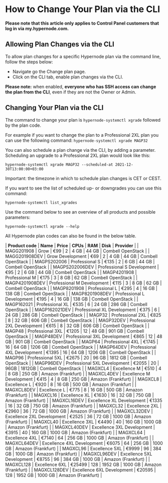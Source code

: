 <!-- source: https://support.hypernode.com/en/services/control-panel/how-to-change-your-plan-via-the-cli/ -->
# How to Change Your Plan via the CLI

**Please note that this article only applies to Control Panel customers that log in via my.hypernode.com.**


Allowing Plan Changes via the CLI
---------------------------------

To allow plan changes for a specific Hypernode plan via the command line, follow the steps below:

* Navigate go the Change plan page.
* Click on the CLI tab, enable plan changes via the CLI.

**Please note:** when enabled, **everyone who has SSH access can change the plan from the CLI**, even if they are not the Owner or Admin. 

Changing Your Plan via the CLI
------------------------------

The command to change your plan is `hypernode-systemctl xgrade` followed by the plan code. 

For example if you want to change the plan to a Professional 2XL plan you can use the following command: `hypernode-systemctl xgrade MAGP32`

You can also schedule a plan change via the CLI, by adding a parameter. Scheduling an upgrade to a Professional 2XL plan would look like this:  

`hypernode-systemctl xgrade MAGP32 --scheduled-at 2021-12-30T13:00:00+03:00`

Important: the timezone in which to schedule plan changes is CET or CEST.

If you want to see the list of scheduled up- or downgrades you can use this command:

`hypernode-systemctl list_xgrades`

Use the command below to see an overview of all products and possible parameters:

`hypernode-systemctl xgrade --help`

All Hypernode plan codes can also be found in the below table.

| **Product code** | **Name** | **Price** | **CPUs** | **RAM** | **Disk** | **Provider** |
| MAGG201908 | Grow | €99 | 2 | 4 GB | 44 GB | Combell OpenStack |
| MAGG201908DEV | Grow Development | €69 | 2 | 4 GB | 44 GB | Combell OpenStack |
| MAGPS202006 | Professional S | €135 | 2 | 6 GB | 44 GB | Combell OpenStack |
| MAGPS202006DEV | Professional S Development | €95 | 2 | 6 GB | 44 GB | Combell OpenStack |
| MAGP4201908 | Professional M | €175 | 3 | 8 GB | 62 GB | Combell OpenStack |
| MAGP4201908DEV | Professional M Development | €115 | 3 | 8 GB | 62 GB | Combell OpenStack |
| MAGP8201908 | Professional L | €295 | 4 | 16 GB | 138 GB | Combell OpenStack |
| MAGP8201908DEV | Professional L Development | €195 | 4 | 16 GB | 138 GB | Combell OpenStack |
| MAGP162021 | Professional XL | €535 | 6 | 24 GB | 286 GB | Combell OpenStack |
| MAGP162021DEV | Professional XL Development | €375 | 6 | 24 GB | 286 GB | Combell OpenStack |
| MAGP32 | Professional 2XL | €825 | 8 | 32 GB | 606 GB | Combell OpenStack |
| MAGP32DEV | Professional 2XL Development | €615 | 8 | 32 GB | 606 GB | Combell OpenStack |
| MAGP48 | Professional 3XL | €1205 | 12 | 48 GB | 901 GB | Combell OpenStack |
| MAGP48DEV | Professional 3XL Development | €865 | 12 | 48 GB | 901 GB | Combell OpenStack |
| MAGP64 | Professional 4XL | €1745 | 16 | 64 GB | 1206 GB | Combell OpenStack |
| MAGP64DEV | Professional 4XL Development | €1395 | 16 | 64 GB | 1206 GB | Combell OpenStack |
| MAGP96 | Professional 5XL | €2675 | 20 | 96 GB | 1812 GB | Combell OpenStack |
| MAGP96DEV | Professional 5XL Development | €2055 | 20 | 96GB | 1812GB | Combell OpenStack |
| MAGXCL4 | Excellence M | €510 | 4 | 8 GB | 250 GB | Amazon (Frankfurt) |
| MAGXCL4DEV | Excellence M Development | €415 | 4 | 8 GB | 250 GB | Amazon (Frankfurt) |
| MAGXCL8 | Excellence L | €920 | 8 | 16 GB | 500 GB | Amazon (Frankfurt |
| MAGXCL8DEV | Excellence L | €775 | 8 | 16 GB | 500 GB | Amazon (Frankfurt) |
| MAGXCL16 | Excellence XL | €1630 | 16 | 32 GB | 750 GB | Amazon (Frankfurt) |
| MAGXCL16DEV | Excellence XL Development | €1335 | 16 | 32 GB | 750 GB | Amazon (Frankfurt) |
| MAGXCL32 | Excellence 2XL | €2960 | 36 | 72 GB | 1000 GB | Amazon (Frankfurt) |
| MAGXCL32DEV | Excellence 2XL Development | €2525 | 36 | 72 GB | 1000 GB | Amazon (Frankfurt) |
| MAGXCL40 | Excellence 3XL | €4490 | 40 | 160 GB | 1000 GB | Amazon (Frankfurt) |
| MAGXCL40DEV | Excellence 3XL Development | €3915 | 40 | 160 GB | 1000 GB | Amazon (Frankfurt) |
| MAGXCL64 | Excellence 4XL | €7140 | 64 | 256 GB | 1000 GB | Amazon (Frankfurt) |
| MAGXCL64DEV | Excellence 4XL Development | €6075 | 64 | 256 GB | 1000 GB | Amazon (Frankfurt) |
| MAGXCL96 | Excellence 5XL | €9999 | 96 | 384 GB | 1000 GB | Amazon (Frankfurt) |
| MAGXCL96DEV | Excellence 5XL Development | €8755 | 96 | 384 GB | 1000 GB | Amazon (Frankfurt) |
| MAGXCL128 | Excellence 6XL | €25499 | 128 | 1952 GB | 1000 GB | Amazon (Frankfurt) |
| MAGXCL128DEV | Excellence 6XL Development | €20595 | 128 | 1952 GB | 1000 GB | Amazon (Frankfurt) |
